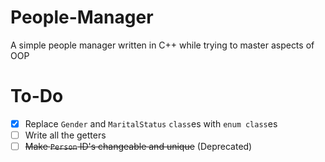 # People-Manager
A simple people manager written in C++ while trying to master aspects of OOP

# To-Do
- [x] Replace `Gender` and `MaritalStatus` `class`es with `enum class`es
- [ ] Write all the getters
- [ ] ~~Make `Person` ID's changeable and unique~~ (Deprecated)
